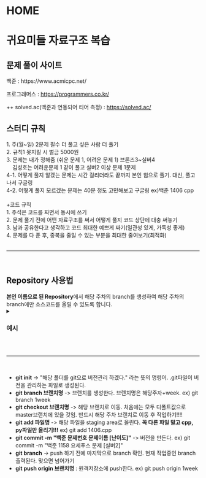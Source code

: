 # HOME

<h1>귀요미들 자료구조 복습</h1>

<h2>문제 풀이 사이트</h2>
백준 : https://www.acmicpc.net/

프로그래머스 : https://programmers.co.kr/

++ solved.ac(백준과 연동되어 티어 측정) : https://solved.ac/

<h2> 스터디 규칙</h2>
1. 주(월~일) 2문제 필수 더 풀고 싶은 사람 더 풀기 <br>
2. 규칙1 못지킬 시 벌금 5000원 <br>
3. 문제는 내가 정해줌 (쉬운 문제 1, 어려운 문제 1) 브론즈3~실버4 <br>
&nbsp;&nbsp;&nbsp;&nbsp;김성호는 어려운문제 1 같이 풀고 실버2 이상 문제 1문제<br>
4-1. 어떻게 풀지 알겠는 문제는 시간 걸리더라도 끝까지 본인 힘으로 풀기. 대신, 풀고 나서 구글링<br>
4-2. 어떻게 풀지 모르겠는 문제는 40분 정도 고민해보고 구글링 ex)백준 1406 cpp<br>
<br>
+코드 규칙<br>
1. 주석은 코드를 짜면서 동시에 쓰기 <br>
2. 문제 풀기 전에 어떤 자료구조를 써서 어떻게 풀지 코드 상단에 대충 써놓기<br>
3. 남과 공유한다고 생각하고 코드 최대한 예쁘게 짜기(일관성 있게, 가독성 좋게)<br>
4. 문제를 다 푼 후, 중복을 줄일 수 있는 부분을 최대한 줄여보기(최적화)<br>
<br><hr><br>
<h2>Repository 사용법</h2>    
<b>본인 이름으로 된 Repository</b>에서 
해당 주차의 branch를 생성하여 해당 주차의 branch에만 소스코드를 올릴 수 있도록 합니다.  

<details>
  <summary><h3>예시</h3></summary>
  
  <img src="https://user-images.githubusercontent.com/81570533/175817395-520597b9-8ded-4f18-9553-03c77c1606e0.png">
  <em><strong>예시를 위해 0week로 시작했고, 2022-06-27부터는 1week 시작!!!!!!!!!!!</strong></em>
</details>


<br><hr><br>

- **git init** -> "해당 폴더를 git으로 버전관리 하겠다." 라는 뜻의 명령어. .git파일이 버전을 관리하는 파일로 생성된다. 
- **git branch 브랜치명** -> 브랜치를 생성한다. 브랜치명은 해당주자+week. ex) git branch 1week
- **git checkout 브랜치명** -> 해당 브랜치로 이동. 처음에는 모두 디폴트값으로 master브랜치에 있을 것임. 반드시 해당 주차 브랜치로 이동 후 작업하기!!!!
- **git add 파일명** -> 해당 파일을 staging area로 올린다. <strong>꼭 다른 파일 말고 cpp, py파일만 올리기!!!</strong> ex) git add 1406.cpp 
- **git commit -m "백준 문제번호 문제이름 [난이도]"** -> 버전을 만든다. ex) git commit -m "백준 1158 요세푸스 문제 [실버2]" 
- **git branch** -> push 하기 전에 마지막으로 branch 확인. 현재 작업중인 branch 출력된다. 맞으면 넘어가기
- **git push origin 브랜치명** : 원격저장소에 push한다. ex) git push origin 1week

